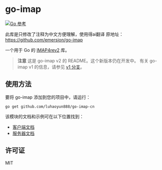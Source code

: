 # go-imap

[![Go 参考](https://pkg.go.dev/badge/github.com/emersion/go-imap/v2.svg)](https://pkg.go.dev/github.com/emersion/go-imap/v2)

此库是只修改了注释为中文方便理解，使用得ai翻译
原地址：https://github.com/emersion/go-imap

一个用于 Go 的 [IMAP4rev2] 库。

> **注意**
> 这是 go-imap v2 的 README。这个新版本仍在开发中。
> 有关 go-imap v1 的信息，请参见 [v1 分支]。

## 使用方法

要将 go-imap 添加到您的项目中，请运行：

    go get github.com/luhaoyun888/go-imap-cn

该模块的文档和示例可在以下位置找到：

- [客户端文档]
- [服务器文档]

## 许可证

MIT

[IMAP4rev2]: https://www.rfc-editor.org/rfc/rfc9051.html
[v1 分支]: https://github.com/emersion/go-imap/tree/v1
[客户端文档]: https://pkg.go.dev/github.com/emersion/go-imap/v2/imapclient
[服务器文档]: https://pkg.go.dev/github.com/emersion/go-imap/v2/imapserver
